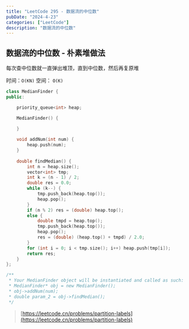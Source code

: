 ```yaml
---
title: "LeetCode 295 - 数据流的中位数"
pubDate: "2024-4-23"
categories: ["LeetCode"]
description: "数据流的中位数"
---
```


## 数据流的中位数 - 朴素堆做法

每次查中位数就一直弹出堆顶，直到中位数，然后再复原堆

时间：`O(KN)` 空间： `O(K)`

```c++
class MedianFinder {
public:

    priority_queue<int> heap;

    MedianFinder() {

    }
    
    void addNum(int num) {
        heap.push(num);
    }
    
    double findMedian() {
        int n = heap.size();
        vector<int> tmp;
        int k = (n - 1) / 2;
        double res = 0.0;
        while (k--) {
            tmp.push_back(heap.top());
            heap.pop();
        }
        if (n % 2) res = (double) heap.top();
        else {
            double tmpd = heap.top();
            tmp.push_back(heap.top());
            heap.pop();
            res = (double) (heap.top() + tmpd) / 2.0;
        }
        for (int i = 0; i < tmp.size(); i++) heap.push(tmp[i]);
        return res;
    }
};

/**
 * Your MedianFinder object will be instantiated and called as such:
 * MedianFinder* obj = new MedianFinder();
 * obj->addNum(num);
 * double param_2 = obj->findMedian();
 */
```

> [https://leetcode.cn/problems/partition-labels](https://leetcode.cn/problems/partition-labels)